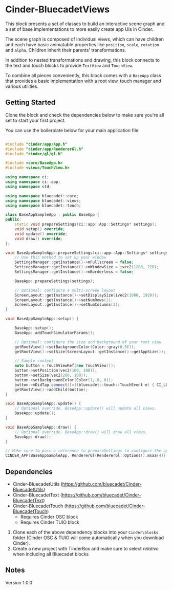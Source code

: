 # Cinder-BluecadetViews

This block presents a set of classes to build an interactive scene graph and a set of base implementations to more easily create app UIs in Cinder.

The scene graph is composed of individual views, which can have children and each have basic animatable properties like `position`, `scale`, `rotation` and `alpha`. Children inherit their parents' transformations.

In addition to nested transformations and drawing, this block connects to the text and touch blocks to provide `TextView` and `TouchView`.

To combine all pieces conveniently, this block comes with a `BaseApp` class that provides a basic implementation with a root view, touch manager and various utilities.

## Getting Started

Clone the block and check the dependencies below to make sure you're all set to start your first project.

You can use the boilerplate below for your main application file:

```c++

#include "cinder/app/App.h"
#include "cinder/app/RendererGl.h"
#include "cinder/gl/gl.h"

#include <core/BaseApp.h>
#include <views/TouchView.h>

using namespace ci;
using namespace ci::app;
using namespace std;

using namespace bluecadet::core;
using namespace bluecadet::views;
using namespace bluecadet::touch;

class BaseAppSampleApp : public BaseApp {
public:
	static void prepareSettings(ci::app::App::Settings* settings);
	void setup() override;
	void update() override;
	void draw() override;
};

void BaseAppSampleApp::prepareSettings(ci::app::App::Settings* settings) {
	// Use this method to set up your window
	SettingsManager::getInstance()->mFullscreen = false;
	SettingsManager::getInstance()->mWindowSize = ivec2(1280, 720);
	SettingsManager::getInstance()->mBorderless = false;

	BaseApp::prepareSettings(settings);

	// Optional: configure a multi-screen layout
	ScreenLayout::getInstance()->setDisplaySize(ivec2(1080, 1920));
	ScreenLayout::getInstance()->setNumRows(1);
	ScreenLayout::getInstance()->setNumColumns(3);
}

void BaseAppSampleApp::setup() {

	BaseApp::setup();
	BaseApp::addTouchSimulatorParams();

	// Optional: configure the size and background of your root view
	getRootView()->setBackgroundColor(Color::gray(0.5f));
	getRootView()->setSize(ScreenLayout::getInstance()->getAppSize());

	// Sample content
	auto button = TouchViewRef(new TouchView());
	button->setPosition(vec2(100, 100));
	button->setSize(vec2(200, 100));
	button->setBackgroundColor(Color(1, 0, 0));
	button->mDidTap.connect([=](bluecadet::touch::TouchEvent e) { CI_LOG_I("Button tapped"); });
	getRootView()->addChild(button);
}

void BaseAppSampleApp::update() {
	// Optional override. BaseApp::update() will update all views.
	BaseApp::update();
}

void BaseAppSampleApp::draw() {
	// Optional override. BaseApp::draw() will draw all views.
	BaseApp::draw();
}

// Make sure to pass a reference to prepareSettings to configure the app correctly. MSAA and other render options are optional.
CINDER_APP(BaseAppSampleApp, RendererGl(RendererGl::Options().msaa(4)), BaseAppSampleApp::prepareSettings);

```

## Dependencies

* Cinder-BluecadetUtils (https://github.com/bluecadet/Cinder-BluecadetUtils)
* Cinder-BluecadetText (https://github.com/bluecadet/Cinder-BluecadetText)
* Cinder-BluecadetTouch (https://github.com/bluecadet/Cinder-BluecadetTouch)
	* Requires Cinder OSC block   
	* Requires Cinder TUIO block   

1. Clone each of the above dependency blocks into your `Cinder\blocks` folder (Cinder OSC & TUIO will come automatically when you download Cinder). 
2. Create a new project with TinderBox and make sure to select *relative* when including all Bluecadet blocks

## Notes

Version 1.0.0
